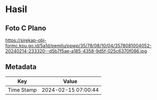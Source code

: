 # Hasil

## Foto C Plano

https://sirekap-obj-formc.kpu.go.id/5a1d/pemilu/ppwp/35/78/08/10/04/3578081004052-20240214-233320--d5b7f5ae-a185-4358-9d5f-025c6370f086.jpg


## Metadata

| Key        | Value               |
| ---------- | ------------------- |
| Time Stamp | 2024-02-15 07:00:44 |



